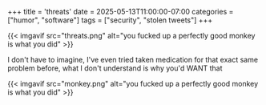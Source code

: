 +++
title = 'threats'
date = 2025-05-13T11:00:00-07:00
categories = ["humor", "software"]
tags = ["security", "stolen tweets"]
+++

{{< imgavif src="threats.png" alt="you fucked up a perfectly good monkey is what you did" >}}

I don't have to imagine, I've even tried taken medication for that exact same problem before, what I don't understand is why you'd WANT that

{{< imgavif src="monkey.png" alt="you fucked up a perfectly good monkey is what you did" >}}
